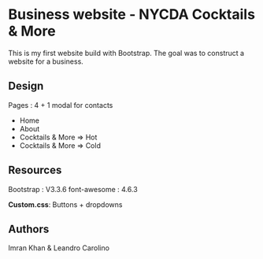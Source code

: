 <h1>Business website - NYCDA Cocktails & More</h1>

This is my first website build with Bootstrap. The goal was to construct a website for a business.

<h2>Design</h2>

Pages	: 4 + 1 modal for contacts

<ul>
	<li>Home</li>
	<li>About</li>
	<li>Cocktails & More => Hot</li>
	<li>Cocktails & More => Cold</li>
</ul>

<h2>Resources</h2>

Bootstrap 		: V3.3.6
font-awesome 	: 4.6.3
	
<strong>Custom.css</strong>: Buttons + dropdowns

<h2>Authors</h2>
Imran Khan & Leandro Carolino








